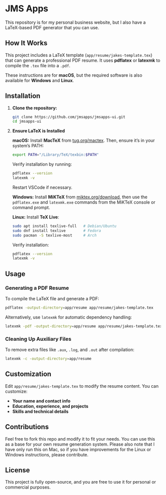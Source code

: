# JMS Apps

This repository is for my personal business website, but I also have a LaTeX-based PDF generator that you can use.

## How It Works

This project includes a LaTeX template (`app/resume/jakes-template.tex`) that can generate a professional PDF resume. It uses **pdflatex** or **latexmk** to compile the `.tex` file into a `.pdf`.

These instructions are for **macOS**, but the required software is also available for **Windows** and **Linux**.

## Installation

1. **Clone the repository:**
   ```bash
   git clone https://github.com/jmsapps/jmsapps-ui.git
   cd jmsapps-ui
   ```

2. **Ensure LaTeX is Installed**

   **macOS:**
   Install **MacTeX** from [tug.org/mactex](https://tug.org/mactex/). Then, ensure it’s in your system’s PATH:
   ```bash
   export PATH="/Library/TeX/texbin:$PATH"
   ```
   Verify installation by running:
   ```bash
   pdflatex --version
   latexmk -v
   ```
   Restart VSCode if necessary.

   **Windows:**
   Install **MiKTeX** from [miktex.org/download](https://miktex.org/download), then use the `pdflatex.exe` and `latexmk.exe` commands from the MiKTeX console or command prompt.

   **Linux:**
   Install **TeX Live**:
   ```bash
   sudo apt install texlive-full   # Debian/Ubuntu
   sudo dnf install texlive        # Fedora
   sudo pacman -S texlive-most     # Arch
   ```
   Verify installation:
   ```bash
   pdflatex --version
   latexmk -v
   ```

## Usage

### **Generating a PDF Resume**
To compile the LaTeX file and generate a PDF:

```bash
pdflatex -output-directory=app/resume app/resume/jakes-template.tex
```

Alternatively, use `latexmk` for automatic dependency handling:

```bash
latexmk -pdf -output-directory=app/resume app/resume/jakes-template.tex
```

### **Cleaning Up Auxiliary Files**
To remove extra files like `.aux`, `.log`, and `.out` after compilation:

```bash
latexmk -c -output-directory=app/resume
```

## Customization

Edit `app/resume/jakes-template.tex` to modify the resume content. You can customize:
- **Your name and contact info**
- **Education, experience, and projects**
- **Skills and technical details**

## Contributions

Feel free to fork this repo and modify it to fit your needs. You can use this as a base for your own resume generation system.
Please also note that I have only run this on Mac, so if you have improvements for the Linux or Windows instructions, please contribute.

## License

This project is fully open-source, and you are free to use it for personal or commercial purposes.
